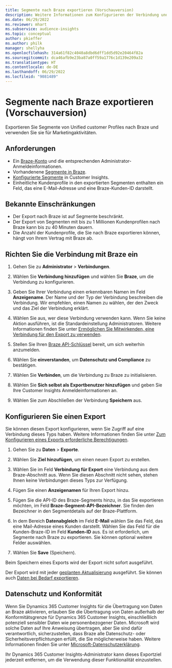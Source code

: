 ```yaml
---
title: Segmente nach Braze exportieren (Vorschauversion)
description: Weitere Informationen zum Konfigurieren der Verbindung und zum Exportieren nach Braze.
ms.date: 06/29/2022
ms.reviewer: mhart
ms.subservice: audience-insights
ms.topic: conceptual
author: pkieffer
ms.author: philk
manager: shellyha
ms.openlocfilehash: 314a61f82c4040a8dbd6dff1dd5d92e20464f82a
ms.sourcegitcommit: dca46afb9e23ba87a0ff59a1776c1d139e209a32
ms.translationtype: HT
ms.contentlocale: de-DE
ms.lasthandoff: 06/29/2022
ms.locfileid: "9081489"
---
```

# <a name="export-segments-to-braze-preview"></a>Segmente nach Braze exportieren (Vorschauversion)

Exportieren Sie Segmente von Unified customer Profiles nach Braze und verwenden Sie sie für Marketingaktivitäten.

## <a name="prerequisites"></a>Anforderungen

- Ein [Braze-Konto](https://www.braze.com/) und die entsprechenden Administrator-Anmeldeinformationen.
- Vorhandenene [Segmente in Braze](https://www.braze.com/docs/user_guide/engagement_tools/segments/creating_a_segment/).
- [Konfigurierte Segmente](segments.md) in Customer Insights.
- Einheitliche Kundenprofile in den exportierten Segmenten enthalten ein Feld, das eine E-Mail-Adresse und eine Braze-Kunden-ID darstellt.

## <a name="known-limitations"></a>Bekannte Einschränkungen

- Der Export nach Braze ist auf Segmente beschränkt.
- Der Export von Segmenten mit bis zu 1 Millionen Kundenprofilen nach Braze kann bis zu 40 Minuten dauern.
- Die Anzahl der Kundenprofile, die Sie nach Braze exportieren können, hängt von Ihrem Vertrag mit Braze ab.

## <a name="set-up-connection-to-braze"></a>Richten Sie die Verbindung mit Braze ein

1. Gehen Sie zu **Administrator** > **Verbindungen**.

1. Wählen Sie **Verbindung hinzufügen** und wählen Sie **Braze**, um die Verbindung zu konfigurieren.

1. Geben Sie Ihrer Verbindung einen erkennbaren Namen im Feld **Anzeigename**. Der Name und der Typ der Verbindung beschreiben die Verbindung. Wir empfehlen, einen Namen zu wählen, der den Zweck und das Ziel der Verbindung erklärt.

1. Wählen Sie aus, wer diese Verbindung verwenden kann. Wenn Sie keine Aktion ausführen, ist die Standardeinstellung Administratoren. Weitere Informationen finden Sie unter [Ermöglichen Sie Mitwirkenden, eine Verbindung für den Export zu verwenden](connections.md#allow-contributors-to-use-a-connection-for-exports).

1. Stellen Sie Ihren [Braze API-Schlüssel](https://www.braze.com/docs/api/basics/) bereit, um sich weiterhin anzumelden.

1. Wählen Sie **einverstanden**, um **Datenschutz und Compliance** zu bestätigen.

1. Wählen Sie **Verbinden**, um die Verbindung zu Braze zu initialisieren.

1. Wählen Sie **Sich selbst als Exportbenutzer hinzufügen** und geben Sie Ihre Customer Insights Anmeldeinformationen an.

1. Wählen Sie zum Abschließen der Verbindung **Speichern** aus.

## <a name="configure-an-export"></a>Konfigurieren Sie einen Export

Sie können diesen Export konfigurieren, wenn Sie Zugriff auf eine Verbindung dieses Typs haben. Weitere Informationen finden Sie unter [Zum Konfigurieren eines Exports erforderliche Berechtigungen](export-destinations.md#set-up-a-new-export).

1. Gehen Sie zu **Daten** > **Exporte**.

1. Wählen Sie **Ziel hinzufügen**, um einen neuen Export zu erstellen.

1. Wählen Sie im Feld **Verbindung für Export** eine Verbindung aus dem Braze-Abschnitt aus. Wenn Sie diesen Abschnitt nicht sehen, stehen Ihnen keine Verbindungen dieses Typs zur Verfügung.  

1. Fügen Sie einen **Anzeigenamen** für Ihren Export hinzu.

1. Fügen Sie die API-ID des Braze-Segments hinzu, in das Sie exportieren möchten, im Feld **Braze-Segment-API-Bezeichner**. Sie finden den Bezeichner in den Segmentdetails auf der Braze-Plattform.

1. In dem Bereich **Datenabgleich** im Feld **E-Mail** wählen Sie das Feld, das eine Mail-Adresse eines Kunden darstellt. Wählen Sie das Feld für die Kunden-Braze-ID im Feld **Kunden-ID** aus. Es ist erforderlich, um Segmente nach Braze zu exportieren. Sie können optional weitere Felder auswählen.

1. Wählen Sie **Save** (Speichern).

Beim Speichern eines Exports wird der Export nicht sofort ausgeführt.

Der Export wird mit jeder [geplanten Aktualisierung](system.md#schedule-tab) ausgeführt. Sie können auch [Daten bei Bedarf exportieren](export-destinations.md#run-exports-on-demand). 


## <a name="data-privacy-and-compliance"></a>Datenschutz und Konformität

Wenn Sie Dynamics 365 Customer Insights für die Übertragung von Daten an Braze aktivieren, erlauben Sie die Übertragung von Daten außerhalb der Konformitätsgrenze für Dynamics 365 Customer Insights, einschließlich potenziell sensibler Daten wie personenbezogener Daten. Microsoft wird solche Daten auf Ihre Anweisung übertragen, aber Sie sind dafür verantwortlich, sicherzustellen, dass Braze alle Datenschutz- oder Sicherheitsverpflichtungen erfüllt, die Sie möglicherweise haben. Weitere Informationen finden Sie unter [Microsoft-Datenschutzerklärung](https://go.microsoft.com/fwlink/?linkid=396732).

Ihr Dynamics 365 Customer Insights-Administrator kann dieses Exportziel jederzeit entfernen, um die Verwendung dieser Funktionalität einzustellen.
